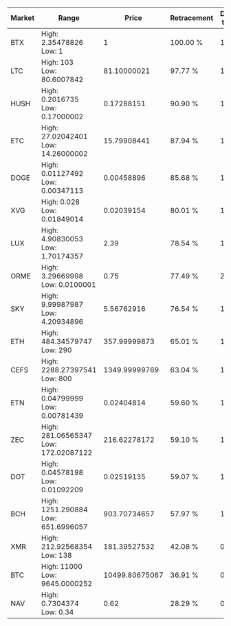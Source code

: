 | Market | Range | Price| Retracement | Doubles to 50% |
| --- | --- | --- | --- | --- |
| BTX | High: 2.35478826<br />Low: 1 | 1 | 100.00 % | 1.68 |
| LTC | High: 103<br />Low: 80.6007842 | 81.10000021 | 97.77 % | 1.13 |
| HUSH | High: 0.2016735<br />Low: 0.17000002 | 0.17288151 | 90.90 % | 1.07 |
| ETC | High: 27.02042401<br />Low: 14.26000002 | 15.79908441 | 87.94 % | 1.31 |
| DOGE | High: 0.01127492<br />Low: 0.00347113 | 0.00458896 | 85.68 % | 1.61 |
| XVG | High: 0.028<br />Low: 0.01849014 | 0.02039154 | 80.01 % | 1.14 |
| LUX | High: 4.90830053<br />Low: 1.70174357 | 2.39 | 78.54 % | 1.38 |
| ORME | High: 3.29669998<br />Low: 0.0100001 | 0.75 | 77.49 % | 2.20 |
| SKY | High: 9.99987987<br />Low: 4.20934896 | 5.56762916 | 76.54 % | 1.28 |
| ETH | High: 484.34579747<br />Low: 290 | 357.99999873 | 65.01 % | 1.08 |
| CEFS | High: 2288.27397541<br />Low: 800 | 1349.99999769 | 63.04 % | 1.14 |
| ETN | High: 0.04799999<br />Low: 0.00781439 | 0.02404814 | 59.60 % | 1.16 |
| ZEC | High: 281.06565347<br />Low: 172.02087122 | 216.62278172 | 59.10 % | 1.05 |
| DOT | High: 0.04578198<br />Low: 0.01092209 | 0.02519135 | 59.07 % | 1.13 |
| BCH | High: 1251.290884<br />Low: 651.6996057 | 903.70734657 | 57.97 % | 1.05 |
| XMR | High: 212.92568354<br />Low: 138 | 181.39527532 | 42.08 % | 0.00 |
| BTC | High: 11000<br />Low: 9645.0000252 | 10499.80675067 | 36.91 % | 0.00 |
| NAV | High: 0.7304374<br />Low: 0.34 | 0.62 | 28.29 % | 0.00 |
